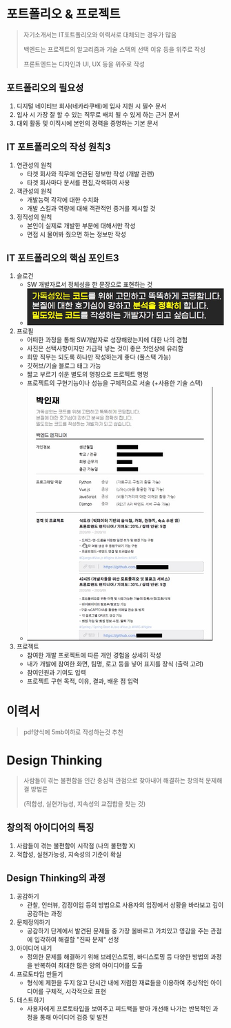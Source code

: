# 포트폴리오 & 프로젝트

> 자기소개서는 IT포트폴리오와 이력서로 대체되는 경우가 많음
>
> 백엔드는 프로젝트의 알고리즘과 기술 스택의 선택 이유 등을 위주로 작성
>
> 프론트엔드는 디자인과 UI, UX 등을 위주로 작성



## 포트폴리오의 필요성

1. 디지털 네이티브 회사(네카라쿠배)에 입사 지원 시 필수 문서
2. 입사 시 가장 잘 할 수 있는 직무로 배치 될 수 있게 하는 근거 문서
3. 대외 활동 및 이직시에 본인의 경력을 증명하는 기본 문서



## IT 포트폴리오의 작성 원칙3

1. 연관성의 원칙
   - 타겟 회사와 직무에 연관된 정보만 작성 (개발 관련)
   - 타겟 회사마다 문서를 편집,각색하여 사용
2. 객관성의 원칙
   - 개발능력 각각에 대한 수치화
   - 개발 스킬과 역량에 대해 객관적인 증거를 제시할 것
3. 정직성의 원칙
   - 본인이 실제로 개발한 부분에 대해서만 작성
   - 면접 시 물어봐 줬으면 하는 정보만 작성



## IT 포트폴리오의 핵심 포인트3

1. 슬로건
   - SW 개발자로서 정체성을 한 문장으로 표현하는 것
   - ![포트폴리오_슬로건](md-images/portfolio_slogan.jpg)
2. 프로필
   - 어떠한 과정을 통해 SW개발자로 성장해왔는지에 대한 나의 경험
   - 사진은 선택사항이지만 가급적 넣는 것이 좋은 첫인상에 유리함
   - 희망 직무는 되도록 하나만 작성하는게 좋다 (풀스택 가능)
   - 깃허브/기술 블로그 태그 가능
   - 짧고 부르기 쉬운 별도의 명칭으로 프로젝트 명명
   - 프로젝트의 구현기능이나 성능을 구체적으로 서술 (+사용한 기술 스택)
   - ![포트폴리오_프로필](md-images/portfolio_profile1.jpg)
3. 프로젝트
   - 참여한 개발 프로젝트에 따른 개인 경험을 상세히 작성
   - 내가 개발에 참여한 화면, 팀명, 로고 등을 넣어 표지를 장식 (출력 고려)
   - 참여인원과 기여도 입력
   - 프로젝트 구현 목적, 이유, 결과, 배운 점 입력



# 이력서

> pdf양식에 5mb이하로 작성하는것 추천





# Design Thinking

> 사람들이 겪는 불편함을 인간 중심적 관점으로 찾아내어 해결하는 창의적 문제해결 방법론
>
> (적합성, 실현가능성, 지속성의 교집합을 찾는 것)



## 창의적 아이디어의 특징

1. 사람들이 겪는 불편함이 시작점 (나의 불편함 X)
2. 적합성, 실현가능성, 지속성의 기준이 확실



## Design Thinking의 과정

1. 공감하기
   - 관찰, 인터뷰, 감정이입 등의 방법으로 사용자의 입장에서 상황을 바라보고 깊이 공감하는 과정
2. 문제정의하기
   - 공감하기 단계에서 발견된 문제들 중 가장 올바르고 가치있고 영감을 주는 관점에 입각하여 해결할 "진짜 문제" 선정
3. 아이디어 내기
   - 정의한 문제를 해결하기 위해 브레인스토밍, 바디스토밍 등 다양한 방법의 과정을 반복하여 최대한 많은 양의 아이디어를 도출
4. 프로토타입 만들기
   - 형식에 제한을 두지 않고 단시간 내에 저렴한 재료들을 이용하여 추상적인 아이디어를 구체적, 시각적으로 표현
5. 테스트하기
   - 사용자에게 프로토타입을 보여주고 피드백을 받아 개선해 나가는 반복적인 과정을 통해 아이디어 검증 및 발전





